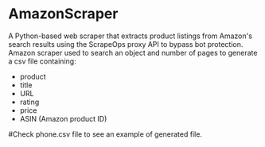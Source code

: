 # AmazonScraper
A Python-based web scraper that extracts product listings from Amazon's search results using the ScrapeOps proxy API to bypass bot protection.
Amazon scraper used to search an object and number of pages to generate a csv file containing: 
- product
- title
- URL
- rating
- price
- ASIN (Amazon product ID)

#Check phone.csv file to see an example of generated file.
